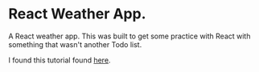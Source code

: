 # React Weather App. 

A React weather app. This was built to get some practice with React with something that wasn't another Todo list. 

I found this tutorial found <a href="http://joanmira.com/tutorial-build-a-weather-app-with-react/">here</a>.